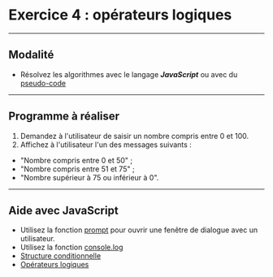 # Exercice 4 : opérateurs logiques

---

## Modalité

- Résolvez les algorithmes avec le langage ***JavaScript*** ou avec du [pseudo-code](https://info.blaisepascal.fr/pseudo-code/)

---

## Programme à réaliser

1. Demandez à l'utilisateur de saisir un nombre compris entre 0 et 100.
2. Affichez à l'utilisateur l'un des messages suivants : 
- "Nombre compris entre 0 et 50" ;
- "Nombre compris entre 51 et 75" ;
- "Nombre supérieur à 75 ou inférieur à 0".

---

## Aide avec JavaScript

- Utilisez la fonction [prompt](https://developer.mozilla.org/fr/docs/Web/API/Window/prompt) pour ouvrir une fenêtre de dialogue avec un utilisateur.
- Utilisez la fonction [console.log](https://developer.mozilla.org/fr/docs/Web/API/console/log_static)
- [Structure conditionnelle](https://www.w3schools.com/js/js_if_else.asp)
- [Opérateurs logiques](https://onlyweb-formation.com/formation-javascript-1-les-bases/operateurs-logiques.html)